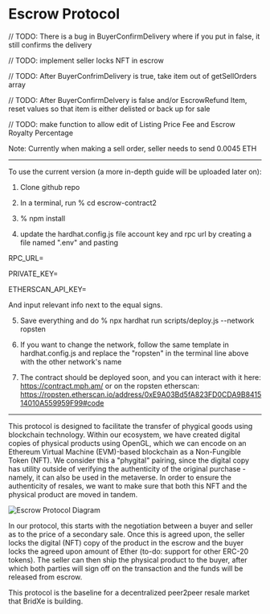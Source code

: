 # Escrow Protocol

// TODO: There is a bug in BuyerConfirmDelivery where if you put in false, it still confirms the delivery

// TODO: implement seller locks NFT in escrow

// TODO: After BuyerConfrimDelivery is true, take item out of getSellOrders array

// TODO: After BuyerConfirmDelvery is false and/or EscrowRefund Item, reset values so that item is either delisted or back up for sale

// TODO: make function to allow edit of Listing Price Fee and Escrow Royalty Percentage

Note: Currently when making a sell order, seller needs to send 0.0045 ETH 

----

To use the current version (a more in-depth guide will be uploaded later on):

1. Clone github repo
2. In a terminal, run % cd escrow-contract2
3. % npm install 

4. update the hardhat.config.js file account key and rpc url by creating a file named ".env" and pasting

RPC_URL=

PRIVATE_KEY=

ETHERSCAN_API_KEY=

And input relevant info next to the equal signs.


5. Save everything and do % npx hardhat run scripts/deploy.js --network ropsten

6. If you want to change the network, follow the same template in hardhat.config.js and replace the "ropsten" in the terminal line above with the other network's name

7. The contract should be deployed soon, and you can interact with it here: https://contract.mph.am/ or on the ropsten etherscan: https://ropsten.etherscan.io/address/0xE9A03Bd5fA823FD0CDA9B841514010A559959F99#code


----


This protocol is designed to facilitate the transfer of phygical goods using blockchain technology. Within our ecosystem, we have created digital copies of physical products using OpenGL, which we can encode on an Ethereum Virtual Machine (EVM)-based blockchain as a Non-Fungible Token (NFT). We consider this a "phygital" pairing, since the digital copy has utility outside of verifying the authenticity of the original purchase - namely, it can also be used in the metaverse. In order to ensure the authenticity of resales, we want to make sure that both this NFT and the physical product are moved in tandem.

![Escrow Protocol Diagram](https://uploads-ssl.webflow.com/623554827d9ec206c26f8a15/6299492527b0441981fa3bd8_PhygitalResaleProtocol2.drawio.png)

In our protocol, this starts with the negotiation between a buyer and seller as to the price of a secondary sale. Once this is agreed upon, the seller locks the digital (NFT) copy of the product in the escrow and the buyer locks the agreed upon amount of Ether (to-do: support for other ERC-20 tokens). The seller can then ship the physical product to the buyer, after which both parties will sign off on the transaction and the funds will be released from escrow.

This protocol is the baseline for a decentralized peer2peer resale market that BridXe is building. 
